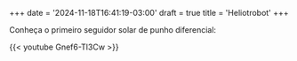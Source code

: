+++
date = '2024-11-18T16:41:19-03:00'
draft = true
title = 'Heliotrobot'
+++

Conheça o primeiro seguidor solar de punho diferencial:

{{< youtube Gnef6-Tl3Cw >}}
